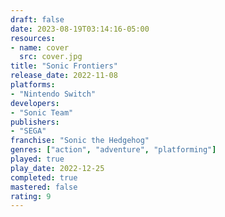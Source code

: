```yaml
---
draft: false
date: 2023-08-19T03:14:16-05:00
resources:
- name: cover
  src: cover.jpg
title: "Sonic Frontiers"
release_date: 2022-11-08
platforms:
- "Nintendo Switch"
developers: 
- "Sonic Team"
publishers:
- "SEGA"
franchise: "Sonic the Hedgehog"
genres: ["action", "adventure", "platforming"]
played: true
play_date: 2022-12-25
completed: true
mastered: false
rating: 9
---
```


